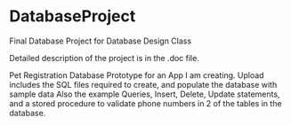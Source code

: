 # DatabaseProject
Final Database Project for Database Design Class

Detailed description of the project is in the .doc file. 

Pet Registration Database Prototype for an App I am creating.
Upload includes the SQL files required to create, and populate the database with sample data
Also the example Queries, Insert, Delete, Update statements, and a stored procedure to validate phone numbers in 2 of the tables in the database.
